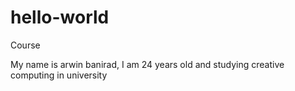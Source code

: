# hello-world
Course 

My name is arwin banirad, I am 24 years old and studying creative computing in university 

